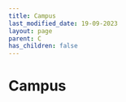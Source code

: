 ```yaml
---
title: Campus
last_modified_date: 19-09-2023
layout: page
parent: C
has_children: false
---
```


Campus
======

